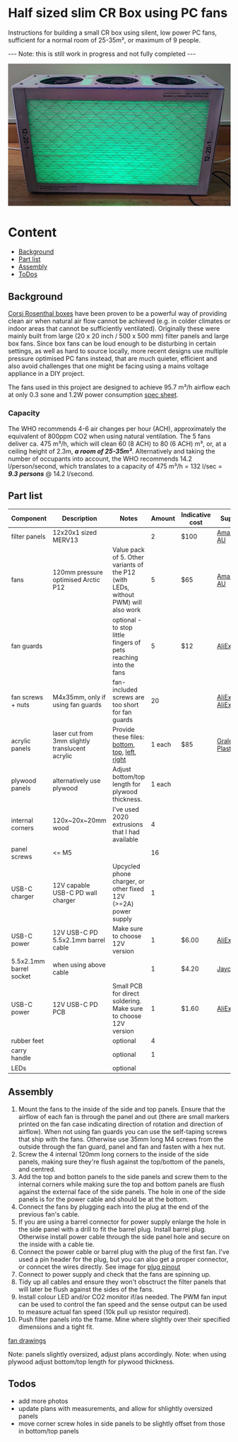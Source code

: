# Half sized slim CR Box using PC fans

Instructions for building a small CR box using silent, low power PC fans, sufficient for a normal room of 25-35m², or maximum of 9 people.

--- Note: this is still work in progress and not fully completed ---

![](img/front.jpg)

# Content

- [Background](#background)
- [Part list](#part-list)
- [Assembly](#assembly)
- [ToDos](#todos)

## Background

[Corsi Rosenthal boxes](https://en.wikipedia.org/wiki/Corsi%E2%80%93Rosenthal_Box) have been proven to be a powerful way of providing clean air when natural air flow cannot be achieved (e.g. in colder climates or indoor areas that cannot be sufficiently ventilated). Originally these were mainly built from large (20 x 20 inch / 500 x 500 mm) filter panels and large box fans. Since box fans can be loud enough to be disturbing in certain settings, as well as hard to source locally, more recent designs use multiple pressure optimised PC fans instead, that are much quieter, efficient and also avoid challenges that one might be facing using a mains voltage appliance in a DIY project.

The fans used in this project are designed to achieve 95.7 m³/h airflow each at only 0.3 sone and 1.2W power consumption [spec sheet](https://www.arctic.de/media/f5/5f/2e/1661323426/Spec_Sheet_P12_PWM_PST_EN.pdf).

### Capacity

The WHO recommends 4-6 air changes per hour (ACH), approximately the equivalent of 800ppm CO2 when using natural ventilation. The 5 fans deliver ca. 475 m³/h, which will clean 60 (8 ACH) to 80 (6 ACH) m³, or, at a ceiling height of 2.3m, **_a room of 25-35m²_**.
Alternatively and taking the number of occupants into account, the WHO recommends 14.2 l/person/second, which translates to a capacity of 475 m³/h = 132 l/sec = **_9.3 persons_** @ 14.2 l/second.

## Part list

| Component               | Description                                     | Notes                                                                                                              | Amount | Indicative cost | Supplier                                                                                                                       |
| ----------------------- | ----------------------------------------------- | ------------------------------------------------------------------------------------------------------------------ | ------ | --------------- | ------------------------------------------------------------------------------------------------------------------------------ |
| filter panels           | 12x20x1 sized MERV13                            |                                                                                                                    | 2      | $100            | [Amazon AU](https://www.amazon.com.au/s?k=12x20x1+merv+13+filter)                                                              |
| fans                    | 120mm pressure optimised Arctic P12             | Value pack of 5. Other variants of the P12 (with LEDs, without PWM) will also work                                 | 5      | $65             | [Amazon AU](https://www.amazon.com.au/gp/product/B07HC782D5/)                                                                  |
| fan guards              |                                                 | optional - to stop little fingers of pets reaching into the fans                                                   | 5      | $12             | [AliExpress](https://www.aliexpress.com/item/4000118091590.html)                                                               |
| fan screws + nuts       | M4x35mm, only if using fan guards               | fan-included screws are too short for fan guards                                                                   | 20     |                 | [AliExpress](https://www.aliexpress.com/item/32966157667.html), [AliExpress](https://www.aliexpress.com/item/32978551452.html) |
| acrylic panels          | laser cut from 3mm slightly translucent acrylic | Provide these files: [bottom](res/bottom.svg), [top](res/top.svg), [left](res/side01.svg), [right](res/side02.svg) | 1 each | $85             | [Graley Plastics](https://www.graleyplastics.co.nz)                                                                            |
| plywood panels          | alternatively use plywood                       | Adjust bottom/top length for plywood thickness.                                                                    | 1 each |                 |                                                                                                                                |
| internal corners        | 120x~20x~20mm wood                              | I've used 2020 extrusions that I had available                                                                     | 4      |                 |                                                                                                                                |
| panel screws            | <= M5                                           |                                                                                                                    | 16     |                 |                                                                                                                                |
| USB-C charger           | 12V capable USB-C PD wall charger               | Upcycled phone charger, or other fixed 12V (>=2A) power supply                                                     | 1      |                 |                                                                                                                                |
| USB-C power             | 12V USB-C PD 5.5x2.1mm barrel cable             | Make sure to choose 12V version                                                                                    | 1      | $6.00           | [AliExpress](https://www.aliexpress.com/item/1005004477437199.html)                                                            |
| 5.5x2.1mm barrel socket | when using above cable                          |                                                                                                                    | 1      | $4.20           | [Jaycar](https://www.jaycar.co.nz/2-1mm-bulkhead-male-dc-power-connector/p/PS0522)                                             |
| USB-C power             | 12V USB-C PD PCB                                | Small PCB for direct soldering. Make sure to choose 12V version                                                    | 1      | $1.60           | [AliExpress](https://www.aliexpress.com/item/1005004477437199.html)                                                            |
| rubber feet             |                                                 | optional                                                                                                           | 4      |                 |                                                                                                                                |
| carry handle            |                                                 | optional                                                                                                           | 1      |                 |                                                                                                                                |
| LEDs                    |                                                 | optional                                                                                                           |        |                 |                                                                                                                                |

## Assembly

1. Mount the fans to the inside of the side and top panels. Ensure that the airflow of each fan is through the panel and out (there are small markers printed on the fan case indicating direction of rotation and direction of airflow). When not using fan guards you can use the self-taping screws that ship with the fans. Otherwise use 35mm long M4 screws from the outside through the fan guard, panel and fan and fasten with a hex nut.
2. Screw the 4 internal 120mm long corners to the inside of the side panels, making sure they're flush against the top/bottom of the panels, and centred.
3. Add the top and botton panels to the side panels and screw them to the internal corners while making sure the top and bottom panels are flush against the external face of the side panels. The hole in one of the side panels is for the power cable and should be at the bottom.
4. Connect the fans by plugging each into the plug at the end of the previous fan's cable.
5. If you are using a barrel connector for power supply enlarge the hole in the side panel with a drill to fit the barrel plug. Install barrel plug. Otherwise install power cable through the side panel hole and secure on the inside with a cable tie.
6. Connect the power cable or barrel plug with the plug of the first fan. I've used a pin header for the plug, but you can also get a proper connector, or conncet the wires directly. See image for [plug pinout](https://support.arctic.de/products/p12-pwm-pst/img/007.jpg)
7. Connect to power supply and check that the fans are spinning up.
8. Tidy up all cables and ensure they won't obsctruct the filter panels that will later be flush against the sides of the fans.
9. Install colour LED and/or CO2 monitor if/as needed. The PWM fan input can be used to control the fan speed and the sense output can be used to measure actual fan speed (10k pull up resistor required).
10. Push filter panels into the frame. Mine where slightly over their specified dimensions and a tight fit.

[fan drawings](https://support.arctic.de/products/p12-pwm-pst/techdocs/P12%20Series%20-%202D%20Drawing.pdf)

Note: panels slightly oversized, adjust plans accordingly.
Note: when using plywood adjust bottom/top length for plywood thickness.

## Todos

- add more photos
- update plans with measurements, and allow for shlightly oversized panels
- move corner screw holes in side panels to be slightly offset from those in bottom/top panels
